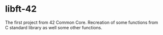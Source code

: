 # libft-42
The first project from 42 Common Core. Recreation of some functions from C standard library as well some other functions.
